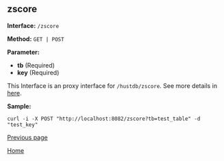 ## zscore ##

**Interface:** `/zscore`

**Method:** `GET | POST`

**Parameter:** 

*  **tb** (Required)  
*  **key** (Required)  

This Interface is an proxy interface for `/hustdb/zscore`. See more details in [here](../hustdb/hustdb/zscore.md).  

**Sample:**

    curl -i -X POST "http://localhost:8082/zscore?tb=test_table" -d "test_key"

[Previous page](../ha.md)

[Home](../../index.md)